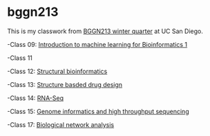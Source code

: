 # bggn213

This is my classwork from [BGGN213 winter quarter](https://github.com/jasminrevanna/bggn213/blob/master/README.md) at UC San Diego.

-Class 09: [Introduction to machine learning for Bioinformatics 1](https://github.com/jasminrevanna/bggn213/blob/master/Class09/Class09.Rmd)

-Class 11

-Class 12: [Structural bioinformatics](https://github.com/jasminrevanna/bggn213/blob/master/Class12/Structural%20Bioinformatics.Rmd)

-Class 13: [Structure basded drug design](https://github.com/jasminrevanna/bggn213/blob/master/class13/class13.Rmd)

-Class 14: [RNA-Seq](https://github.com/jasminrevanna/bggn213/blob/master/class14/class14.Rmd)

-Class 15: [Genome informatics and high throughput sequencing](https://github.com/jasminrevanna/bggn213/blob/master/Class15/Class15.Rmd)

-Class 17: [Biological network analysis](https://github.com/jasminrevanna/bggn213/blob/master/class17/class17.Rmd)
